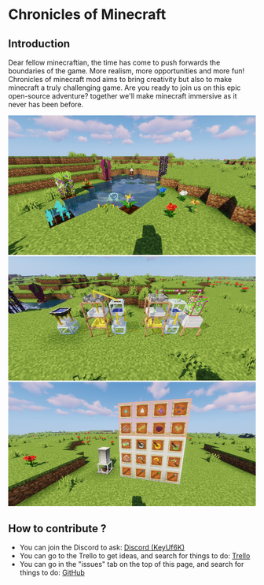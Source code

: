# Chronicles of Minecraft

## Introduction

Dear fellow minecraftian, the time has come to push forwards the boundaries of the game. More realism, more opportunities and more fun! Chronicles of minecraft mod aims to bring creativity but also to make minecraft a truly challenging game. Are you ready to  join us on this epic open-source adventure? together we'll make minecraft  immersive as it never has been before.

![Flowers](https://github.com/Chronicles-of-Minecraft/Chronicles-of-Minecraft-Assets/blob/master/Screenshots/flowers.png)
![Models](https://github.com/Chronicles-of-Minecraft/Chronicles-of-Minecraft-Assets/blob/master/Screenshots/models.png)
![Items](https://github.com/Chronicles-of-Minecraft/Chronicles-of-Minecraft-Assets/blob/master/Screenshots/items.png)

## How to contribute ?

* You can join the Discord to ask: [Discord (KeyUf6K)](https://discord.gg/KeyUf6K)
* You can go to the Trello to get ideas, and search for things to do: [Trello](https://trello.com/b/BGeSA8HN)
* You can go in the "issues" tab on the top of this page, and search for things to do: [GitHub](https://github.com/Chronicles-of-Minecraft/Chronicles-of-Minecraft-Mod/issues)
